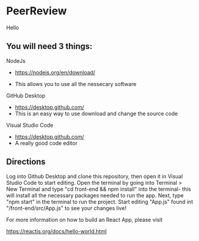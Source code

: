 # PeerReview

Hello

You will need 3 things: 
---
NodeJs
* https://nodejs.org/en/download/
- This allows you to use all the nessecary software
    
GitHub Desktop
- https://desktop.github.com/
- This is an easy way to use download and change the source code

Visual Studio Code
- https://desktop.github.com/
- A really good code editor

Directions
---
Log into Github Desktop and clone this repository, then open it in Visual Studio Code to start editing.
Open the terminal by going into Terminal > New Terminal and type "cd front-end && npm install" into the terminal- this will install 
all the necessary packages needed to run the app. Next, type "npm start" in the terminal to run the project. Start editing "App.js"
found int "/front-end/src/App.js" to see your changes live!

For more information on how to build an React App, please visit

https://reactjs.org/docs/hello-world.html
